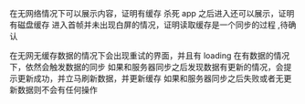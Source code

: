 在无网络情况下可以展示内容，证明有缓存
杀死 app 之后进入还可以展示，证明有磁盘缓存
进入首帧并未出现白屏的情况，证明读取缓存是一个同步的过程 ,待确认

在无网无缓存数据的情况下会出现重试的界面，并且有 loading
在有数据的情况下，依然会触发数据的同步
如果和服务器同步之后发现数据有更新的情况，会提示更新成功，并立马刷新数据，并更新缓存
如果和服务器同步之后失败或者无更新数据则不会有任何操作